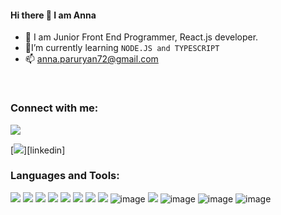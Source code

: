 
#### Hi there 👋 I am Anna

- 🔭 I am Junior Front End Programmer, React.js developer.
- 🌱I’m currently learning ``NODE.JS and TYPESCRIPT ``
- 📫 anna.paruryan72@gmail.com

<br/>
 
### Connect with me:
[![](https://img.icons8.com/officel/48/000000/open-resume.png)][resume]

[![](https://img.icons8.com/dusk/50/000000/linkedin--v2.png"width="30px")][linkedin]

### Languages and Tools:

[![](https://img.icons8.com/color/48/000000/html-5--v1.png)]()
[![](https://img.icons8.com/color/48/000000/css3.png)]()
[![](https://img.icons8.com/color/48/000000/javascript--v1.png)]()
[![](https://img.icons8.com/color/50/000000/react-native.png)]()
[![](https://user-images.githubusercontent.com/71427017/151047608-eded7d56-dba2-4376-9ecd-69eb989da321.png)]()
[![](https://user-images.githubusercontent.com/71427017/151046937-20bad4f8-ff6a-4ed0-921e-26fea6f04cee.png)]()
[![](https://user-images.githubusercontent.com/71427017/151048309-de7b2e3a-309a-4db5-9294-8bd86e1311f1.png)]()
[![](https://img.icons8.com/external-tal-revivo-color-tal-revivo/48/000000/external-sass-a-style-sheet-professional-grade-css-extension-language-logo-color-tal-revivo.png)]()
![image](https://user-images.githubusercontent.com/71427017/166232630-18579c5d-09c9-4bfe-9363-b121271d6a77.png)
[![](https://img.icons8.com/color/48/000000/bootstrap.png)]()
![image](https://user-images.githubusercontent.com/71427017/166156375-729b2b65-2e68-4100-aab6-ebe0b992cc23.png)
![image](https://user-images.githubusercontent.com/71427017/168418395-1427cc24-83e0-4757-98bb-533ae8ed2973.png)
![image](https://user-images.githubusercontent.com/71427017/179968077-77a4acec-5879-44bd-8059-a8896cbf946b.png)




[linkedin]:https://www.linkedin.com/in/anna-paruryan-b2455122b/
[resume]:https://acrobat.adobe.com/link/track?uri=urn:aaid:scds:US:b0432054-f904-441f-8241-ff4fa9c0cbae


